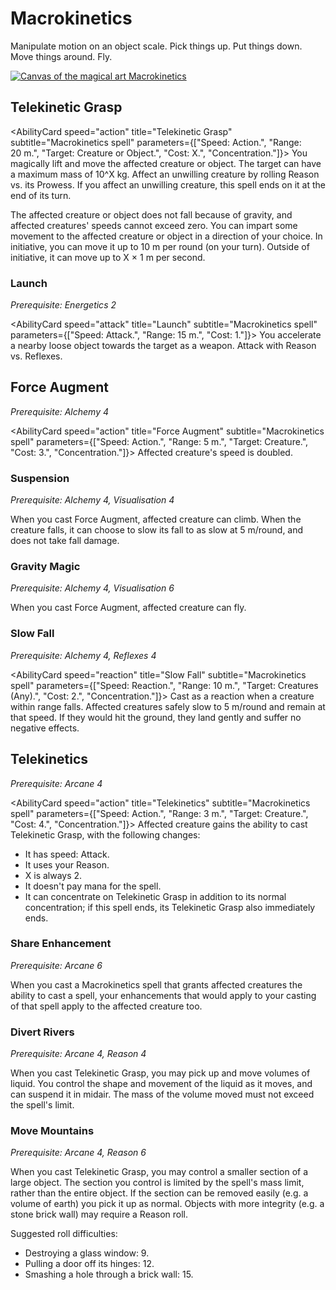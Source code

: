 # Macrokinetics

Manipulate motion on an object scale. Pick things up. Put things down. Move things around. Fly.

[![Canvas of the magical art Macrokinetics](@site/static/canvas/Arts/Macrokinetics.png)](@site/static/canvas/Arts/Macrokinetics.png)

## Telekinetic Grasp

<AbilityCard
speed="action"
title="Telekinetic Grasp"
subtitle="Macrokinetics spell"
parameters={["Speed: Action.", "Range: 20 m.", "Target: Creature or Object.", "Cost: X.", "Concentration."]}>
You magically lift and move the affected creature or object. The target can have a maximum mass of 10^X kg. Affect an unwilling creature by rolling Reason vs. its Prowess. If you affect an unwilling creature, this spell ends on it at the end of its turn.

The affected creature or object does not fall because of gravity, and affected creatures' speeds cannot exceed zero. You can impart some movement to the affected creature or object in a direction of your choice. In initiative, you can move it up to 10 m per round (on your turn). Outside of initiative, it can move up to X × 1 m per second.
</AbilityCard>

### Launch

_Prerequisite: Energetics 2_

<AbilityCard
speed="attack"
title="Launch"
subtitle="Macrokinetics spell"
parameters={["Speed: Attack.", "Range: 15 m.", "Cost: 1."]}>
You accelerate a nearby loose object towards the target as a weapon. Attack with Reason vs. Reflexes.
</AbilityCard>

## Force Augment

_Prerequisite: Alchemy 4_

<AbilityCard
speed="action"
title="Force Augment"
subtitle="Macrokinetics spell"
parameters={["Speed: Action.", "Range: 5 m.", "Target: Creature.", "Cost: 3.", "Concentration."]}>
Affected creature's speed is doubled.
</AbilityCard>

### Suspension

_Prerequisite: Alchemy 4, Visualisation 4_

<AbilityCard
speed="enhancement"
title="Suspension"
subtitle="Spell enhancement">
When you cast Force Augment, affected creature can climb. When the creature falls, it can choose to slow its fall to as slow at 5 m/round, and does not take fall damage.
</AbilityCard>

### Gravity Magic

_Prerequisite: Alchemy 4, Visualisation 6_

<AbilityCard
speed="enhancement"
title="Gravity Magic"
subtitle="Spell enhancement">
When you cast Force Augment, affected creature can fly.
</AbilityCard>

### Slow Fall

_Prerequisite: Alchemy 4, Reflexes 4_

<AbilityCard
speed="reaction"
title="Slow Fall"
subtitle="Macrokinetics spell"
parameters={["Speed: Reaction.", "Range: 10 m.", "Target: Creatures (Any).", "Cost: 2.", "Concentration."]}>
Cast as a reaction when a creature within range falls. Affected creatures safely slow to 5 m/round and remain at that speed. If they would hit the ground, they land gently and suffer no negative effects.
</AbilityCard>

## Telekinetics

_Prerequisite: Arcane 4_

<AbilityCard
speed="action"
title="Telekinetics"
subtitle="Macrokinetics spell"
parameters={["Speed: Action.", "Range: 3 m.", "Target: Creature.", "Cost: 4.", "Concentration."]}>
Affected creature gains the ability to cast Telekinetic Grasp, with the following changes:

- It has speed: Attack.
- It uses your Reason.
- X is always 2.
- It doesn't pay mana for the spell.
- It can concentrate on Telekinetic Grasp in addition to its normal concentration; if this spell ends, its Telekinetic Grasp also immediately ends.

</AbilityCard>

### Share Enhancement

_Prerequisite: Arcane 6_

<AbilityCard
speed="enhancement"
title="Share Enhancement"
subtitle="Spell enhancement">
When you cast a Macrokinetics spell that grants affected creatures the ability to cast a spell, your enhancements that would apply to your casting of that spell apply to the affected creature too.
</AbilityCard>

### Divert Rivers

_Prerequisite: Arcane 4, Reason 4_

<AbilityCard
speed="enhancement"
title="Divert Rivers"
subtitle="Spell enhancement">
When you cast Telekinetic Grasp, you may pick up and move volumes of liquid. You control the shape and movement of the liquid as it moves, and can suspend it in midair. The mass of the volume moved must not exceed the spell's limit.
</AbilityCard>

### Move Mountains

_Prerequisite: Arcane 4, Reason 6_

<AbilityCard
speed="enhancement"
title="Move Mountains"
subtitle="Spell enhancement">
When you cast Telekinetic Grasp, you may control a smaller section of a large object. The section you control is limited by the spell's mass limit, rather than the entire object. If the section can be removed easily (e.g. a volume of earth) you pick it up as normal. Objects with more integrity (e.g. a stone brick wall) may require a Reason roll.

Suggested roll difficulties:

- Destroying a glass window: 9.
- Pulling a door off its hinges: 12.
- Smashing a hole through a brick wall: 15.

</AbilityCard>
